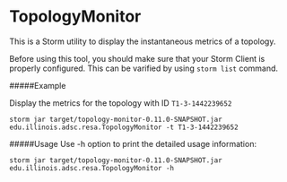 # TopologyMonitor
This is a Storm utility to display the instantaneous metrics of a topology. 

Before using this tool, you should make sure that your Storm Client is properly configured. This can be varified by using ```storm list``` command.

#####Example

Display the metrics for the topology with ID ```T1-3-1442239652```
```
storm jar target/topology-monitor-0.11.0-SNAPSHOT.jar edu.illinois.adsc.resa.TopologyMonitor -t T1-3-1442239652
```


#####Usage
Use -h option to print the detailed usage information:
```
storm jar target/topology-monitor-0.11.0-SNAPSHOT.jar edu.illinois.adsc.resa.TopologyMonitor -h
```
